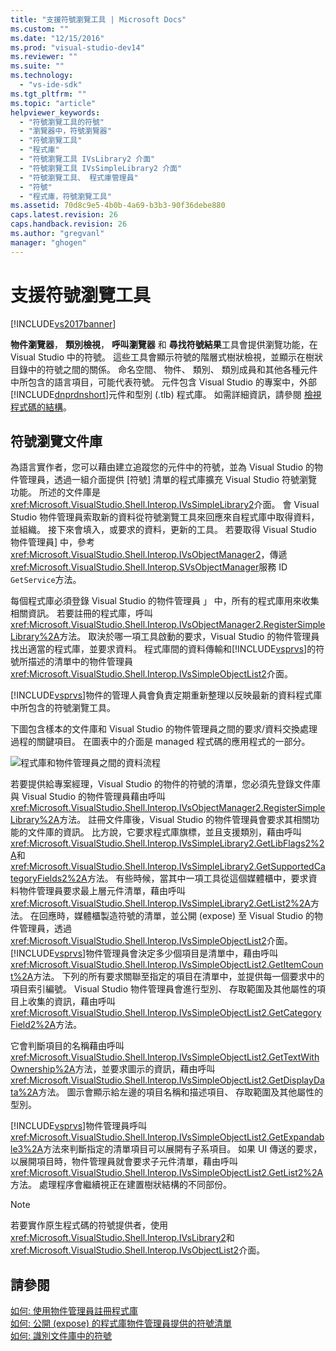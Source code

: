 ```yaml
---
title: "支援符號瀏覽工具 | Microsoft Docs"
ms.custom: ""
ms.date: "12/15/2016"
ms.prod: "visual-studio-dev14"
ms.reviewer: ""
ms.suite: ""
ms.technology: 
  - "vs-ide-sdk"
ms.tgt_pltfrm: ""
ms.topic: "article"
helpviewer_keywords: 
  - "符號瀏覽工具的符號"
  - "瀏覽器中，符號瀏覽器"
  - "符號瀏覽工具"
  - "程式庫"
  - "符號瀏覽工具 IVsLibrary2 介面"
  - "符號瀏覽工具 IVsSimpleLibrary2 介面"
  - "符號瀏覽工具、 程式庫管理員"
  - "符號"
  - "程式庫，符號瀏覽工具"
ms.assetid: 70d8c9e5-4b0b-4a69-b3b3-90f36debe880
caps.latest.revision: 26
caps.handback.revision: 26
ms.author: "gregvanl"
manager: "ghogen"
---
```

# 支援符號瀏覽工具
[!INCLUDE[vs2017banner](../../code-quality/includes/vs2017banner.md)]

**物件瀏覽器**， **類別檢視**， **呼叫瀏覽器** 和 **尋找符號結果**工具會提供瀏覽功能，在 Visual Studio 中的符號。  這些工具會顯示符號的階層式樹狀檢視，並顯示在樹狀目錄中的符號之間的關係。  命名空間、 物件、 類別、 類別成員和其他各種元件中所包含的語言項目，可能代表符號。  元件包含 Visual Studio 的專案中，外部[!INCLUDE[dnprdnshort](../../code-quality/includes/dnprdnshort_md.md)]元件和型別 \(.tlb\) 程式庫。  如需詳細資訊，請參閱 [檢視程式碼的結構](../../ide/viewing-the-structure-of-code.md)。  
  
## 符號瀏覽文件庫  
 為語言實作者，您可以藉由建立追蹤您的元件中的符號，並為 Visual Studio 的物件管理員，透過一組介面提供 \[符號\] 清單的程式庫擴充 Visual Studio 符號瀏覽功能。  所述的文件庫是<xref:Microsoft.VisualStudio.Shell.Interop.IVsSimpleLibrary2>介面。  會 Visual Studio 物件管理員索取新的資料從符號瀏覽工具來回應來自程式庫中取得資料，並組織。  接下來會填入，或要求的資料，更新的工具。  若要取得 Visual Studio 物件管理員\] 中，參考<xref:Microsoft.VisualStudio.Shell.Interop.IVsObjectManager2>，傳遞<xref:Microsoft.VisualStudio.Shell.Interop.SVsObjectManager>服務 ID `GetService`方法。  
  
 每個程式庫必須登錄 Visual Studio 的物件管理員 」 中，所有的程式庫用來收集相關資訊。  若要註冊的程式庫，呼叫<xref:Microsoft.VisualStudio.Shell.Interop.IVsObjectManager2.RegisterSimpleLibrary%2A>方法。  取決於哪一項工具啟動的要求，Visual Studio 的物件管理員找出適當的程式庫，並要求資料。  程式庫間的資料傳輸和[!INCLUDE[vsprvs](../../code-quality/includes/vsprvs_md.md)]的符號所描述的清單中的物件管理員<xref:Microsoft.VisualStudio.Shell.Interop.IVsSimpleObjectList2>介面。  
  
 [!INCLUDE[vsprvs](../../code-quality/includes/vsprvs_md.md)]物件的管理人員會負責定期重新整理以反映最新的資料程式庫中所包含的符號瀏覽工具。  
  
 下圖包含樣本的文件庫和 Visual Studio 的物件管理員之間的要求\/資料交換處理過程的關鍵項目。  在圖表中的介面是 managed 程式碼的應用程式的一部分。  
  
 ![程式庫和物件管理員之間的資料流程](../../extensibility/internals/media/callbrowserdiagram.gif "CallBrowserDiagram")  
  
 若要提供給專案經理，Visual Studio 的物件的符號的清單，您必須先登錄文件庫與 Visual Studio 的物件管理員藉由呼叫<xref:Microsoft.VisualStudio.Shell.Interop.IVsObjectManager2.RegisterSimpleLibrary%2A>方法。  註冊文件庫後，Visual Studio 的物件管理員會要求其相關功能的文件庫的資訊。  比方說，它要求程式庫旗標，並且支援類別，藉由呼叫<xref:Microsoft.VisualStudio.Shell.Interop.IVsSimpleLibrary2.GetLibFlags2%2A>和<xref:Microsoft.VisualStudio.Shell.Interop.IVsSimpleLibrary2.GetSupportedCategoryFields2%2A>方法。  有些時候，當其中一項工具從這個媒體櫃中，要求資料物件管理員要求最上層元件清單，藉由呼叫<xref:Microsoft.VisualStudio.Shell.Interop.IVsSimpleLibrary2.GetList2%2A>方法。  在回應時，媒體櫃製造符號的清單，並公開 \(expose\) 至 Visual Studio 的物件管理員，透過<xref:Microsoft.VisualStudio.Shell.Interop.IVsSimpleObjectList2>介面。  [!INCLUDE[vsprvs](../../code-quality/includes/vsprvs_md.md)]物件管理員會決定多少個項目是清單中，藉由呼叫<xref:Microsoft.VisualStudio.Shell.Interop.IVsSimpleObjectList2.GetItemCount%2A>方法。  下列的所有要求關聯至指定的項目在清單中，並提供每一個要求中的項目索引編號。  Visual Studio 物件管理員會進行型別、 存取範圍及其他屬性的項目上收集的資訊，藉由呼叫<xref:Microsoft.VisualStudio.Shell.Interop.IVsSimpleObjectList2.GetCategoryField2%2A>方法。  
  
 它會判斷項目的名稱藉由呼叫<xref:Microsoft.VisualStudio.Shell.Interop.IVsSimpleObjectList2.GetTextWithOwnership%2A>方法，並要求圖示的資訊，藉由呼叫<xref:Microsoft.VisualStudio.Shell.Interop.IVsSimpleObjectList2.GetDisplayData%2A>方法。  圖示會顯示給左邊的項目名稱和描述項目、 存取範圍及其他屬性的型別。  
  
 [!INCLUDE[vsprvs](../../code-quality/includes/vsprvs_md.md)]物件管理員呼叫<xref:Microsoft.VisualStudio.Shell.Interop.IVsSimpleObjectList2.GetExpandable3%2A>方法來判斷指定的清單項目可以展開有子系項目。  如果 UI 傳送的要求，以展開項目時，物件管理員就會要求子元件清單，藉由呼叫<xref:Microsoft.VisualStudio.Shell.Interop.IVsSimpleObjectList2.GetList2%2A>方法。  處理程序會繼續視正在建置樹狀結構的不同部份。  
  
> [!NOTE]
>  若要實作原生程式碼的符號提供者，使用<xref:Microsoft.VisualStudio.Shell.Interop.IVsLibrary2>和<xref:Microsoft.VisualStudio.Shell.Interop.IVsObjectList2>介面。  
  
## 請參閱  
 [如何: 使用物件管理員註冊程式庫](../../extensibility/internals/how-to-register-a-library-with-the-object-manager.md)   
 [如何: 公開 \(expose\) 的程式庫物件管理員提供的符號清單](../../extensibility/internals/how-to-expose-lists-of-symbols-provided-by-the-library-to-the-object-manager.md)   
 [如何: 識別文件庫中的符號](../../extensibility/internals/how-to-identify-symbols-in-a-library.md)